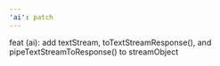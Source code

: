 ```yaml
---
'ai': patch
---
```


feat (ai): add textStream, toTextStreamResponse(), and pipeTextStreamToResponse() to streamObject

